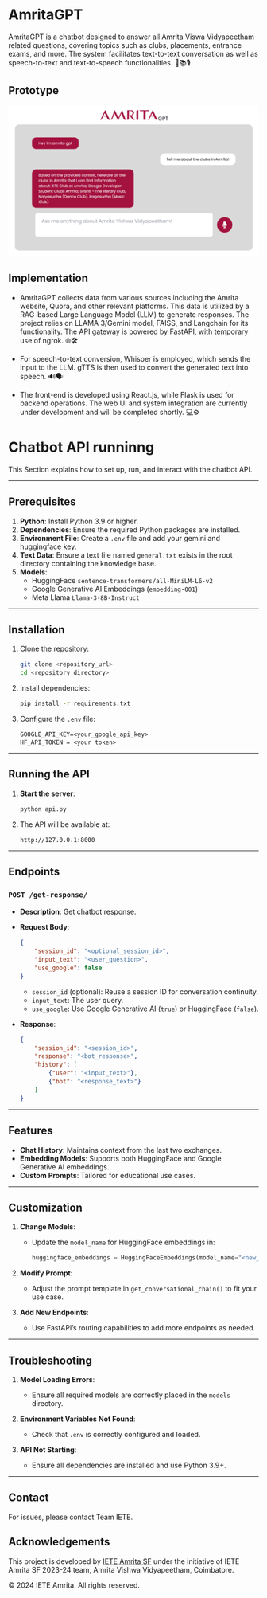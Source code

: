 # AmritaGPT
AmritaGPT is a chatbot designed to answer all Amrita Viswa Vidyapeetham related questions, covering topics such as clubs, placements, entrance exams, and more. The system facilitates text-to-text conversation as well as speech-to-text and text-to-speech functionalities. 🤖📚🎙️


## Prototype
![figma prototype](/assets/prototype_image.png)

## Implementation
- AmritaGPT collects data from various sources including the Amrita website, Quora, and other relevant platforms. This data is utilized by a RAG-based Large Language Model (LLM) to generate responses. The project relies on LLAMA 3/Gemini model, FAISS, and Langchain for its functionality. The API gateway is powered by FastAPI, with temporary use of ngrok. 🌐🛠️

- For speech-to-text conversion, Whisper is employed, which sends the input to the LLM. gTTS is then used to convert the generated text into speech. 🔊🗣️

- The front-end is developed using React.js, while Flask is used for backend operations. The web UI and system integration are currently under development and will be completed shortly. 💻⚙️

# Chatbot API runninng

This Section explains how to set up, run, and interact with the chatbot API.

---

## Prerequisites

1. **Python**: Install Python 3.9 or higher.
2. **Dependencies**: Ensure the required Python packages are installed.
3. **Environment File**: Create a `.env` file and add your gemini and huggingface key.
4. **Text Data**: Ensure a text file named `general.txt` exists in the root directory containing the knowledge base.
5. **Models**:
   - HuggingFace `sentence-transformers/all-MiniLM-L6-v2`
   - Google Generative AI Embeddings (`embedding-001`)
   - Meta Llama `Llama-3-8B-Instruct`

---

## Installation

1. Clone the repository:
    ```bash
    git clone <repository_url>
    cd <repository_directory>
    ```

2. Install dependencies:
    ```bash
    pip install -r requirements.txt
    ```

3. Configure the `.env` file:
    ```env
    GOOGLE_API_KEY=<your_google_api_key>
    HF_API_TOKEN = <your token>
    ```

---

## Running the API

1. **Start the server**:
    ```bash
    python api.py
    ```

2. The API will be available at:
    ```
    http://127.0.0.1:8000
    ```

---

## Endpoints

### **`POST /get-response/`**
- **Description**: Get chatbot response.
- **Request Body**:
    ```json
    {
        "session_id": "<optional_session_id>",
        "input_text": "<user_question>",
        "use_google": false
    }
    ```
    - `session_id` (optional): Reuse a session ID for conversation continuity.
    - `input_text`: The user query.
    - `use_google`: Use Google Generative AI (`true`) or HuggingFace (`false`).

- **Response**:
    ```json
    {
        "session_id": "<session_id>",
        "response": "<bot_response>",
        "history": [
            {"user": "<input_text>"},
            {"bot": "<response_text>"}
        ]
    }
    ```

---

## Features

- **Chat History**: Maintains context from the last two exchanges.
- **Embedding Models**: Supports both HuggingFace and Google Generative AI embeddings.
- **Custom Prompts**: Tailored for educational use cases.

---


## Customization

1. **Change Models**:
    - Update the `model_name` for HuggingFace embeddings in:
        ```python
        huggingface_embeddings = HuggingFaceEmbeddings(model_name="<new_model_name>")
        ```

2. **Modify Prompt**:
    - Adjust the prompt template in `get_conversational_chain()` to fit your use case.

3. **Add New Endpoints**:
    - Use FastAPI’s routing capabilities to add more endpoints as needed.

---

## Troubleshooting

1. **Model Loading Errors**:
    - Ensure all required models are correctly placed in the `models` directory.

2. **Environment Variables Not Found**:
    - Check that `.env` is correctly configured and loaded.

3. **API Not Starting**:
    - Ensure all dependencies are installed and use Python 3.9+.

---

## Contact

For issues, please contact Team IETE.



## Acknowledgements
This project is developed by [IETE Amrita SF](https://github.com/IETEAmritaChapter) under the initiative of IETE Amrita SF 2023-24 team, Amrita Vishwa Vidyapeetham, Coimbatore. 

© 2024 IETE Amrita. All rights reserved.

